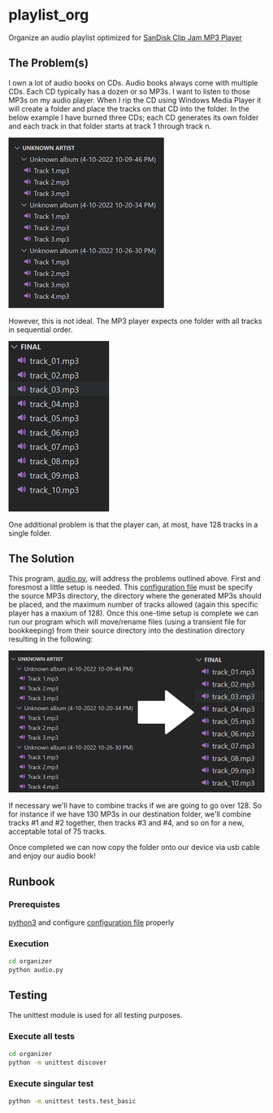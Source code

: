 # playlist_org

Organize an audio playlist optimized for [SanDisk Clip Jam MP3 Player](./docs/clipjam.pdf)

## The Problem(s)

I own a lot of audio books on CDs. Audio books always come with multiple CDs. Each CD typically has a dozen or so MP3s. I want to listen to those MP3s on my audio player. When I rip the CD using Windows Media Player it will create a folder and place the tracks on that CD into the folder. In the below example I have burned three CDs; each CD generates its own folder and each track in that folder starts at track 1 through track n.

![Data Input](./docs/problem.png "Data Input")

However, this is not ideal. The MP3 player expects one folder with all tracks in sequential order.

![MP3 Player expectation](./docs/solution.png "MP3 Player expectation")

One additional problem is that the player can, at most, have 128 tracks in a single folder.

## The Solution

This program, [audio.py](./organizer/audio.py), will address the problems outlined above. First and foresmost a little setup is needed. This [configuration file](./organizer/config.py) must be specify the source MP3s directory, the directory where the generated MP3s should be placed, and the maximum number of tracks allowed (again this specific player has a maxium of 128).
Once this one-time setup is complete we can run our program which will move/rename files (using a transient file for bookkeeping) from their source directory into the destination directory resulting in the following:

![Data Transition](./docs/transition.png "Data Transition")

If necessary we'll have to combine tracks if we are going to go over 128. So for instance if we have 130 MP3s in our destination folder, we'll combine tracks #1 and #2 together, then tracks #3 and #4, and so on for a new, acceptable total of 75 tracks.

Once completed we can now copy the folder onto our device via usb cable and enjoy our audio book!

## Runbook

### Prerequistes

[python3](https://www.python.org/downloads/) and configure [configuration file](./organizer/config.py) properly

### Execution

```bash
cd organizer
python audio.py
```

## Testing

The unittest module is used for all testing purposes.

### Execute all tests

```bash
cd organizer
python -m unittest discover
```

### Execute singular test

```bash
python -m unittest tests.test_basic
```

